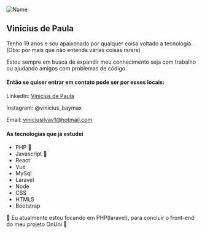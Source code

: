 ![Name](https://github.com/sharannyobasu/sharannyobasu/blob/master/Hello(1).gif)
## Vinicius de Paula

Tenho 19 anos e sou apaixonado por qualquer coisa voltado a tecnologia.
(Obs: por mais que não entenda várias coisas rsrsrs)

Estou sempre em busca de expandir meu conhecimento seja com trabalho ou 
ajudando amigos com problemas de código.

#### Então se quiser entrar em contato pode ser por esses locais: 

LinkedIn: [Vinicius de Paula](https://www.linkedin.com/in/vincius-de-paula/)

Instagram: @vinicius_baymax

Email: viniciusilvav1@hotmail.com

#### As tecnologias que já estudei

- PHP 💙
- Javascript 💛
- React
- Vue
- MySql
- Laravel
- Node
- CSS
- HTML5
- Bootstrap

🌱 Eu atualmente estou focando em PHP(laravel), para concluir o front-end do meu projeto OnUni 🙂
